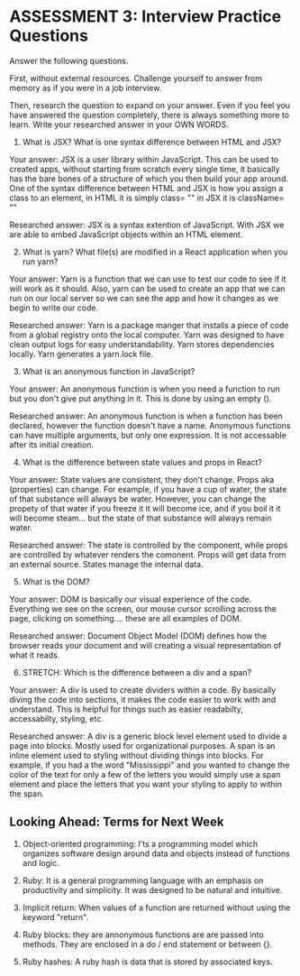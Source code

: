 # ASSESSMENT 3: Interview Practice Questions

Answer the following questions.

First, without external resources. Challenge yourself to answer from memory as if you were in a job interview.

Then, research the question to expand on your answer. Even if you feel you have answered the question completely, there is always something more to learn. Write your researched answer in your OWN WORDS.

1. What is JSX? What is one syntax difference between HTML and JSX?

Your answer: JSX is a user library within JavaScript. This can be used to created apps, without starting from scratch every single time, it basically has the bare bones of a structure of which you then build your app around. One of the syntax difference between HTML and JSX is how you assign a class to an element, in HTML it is simply class= "" in JSX it is className= ""

Researched answer: JSX is a syntax extention of JavaScript. With JSX we are able to embed JavaScript objects within an HTML element.

2. What is yarn? What file(s) are modified in a React application when you run yarn?

Your answer: Yarn is a function that we can use to test our code to see if it will work as it should. Also, yarn can be used to create an app that we can run on our local server so we can see the app and how it changes as we begin to write our code.

Researched answer: Yarn is a package manger that installs a piece of code from a global registry onto the local computer. Yarn was designed to have clean output logs for easy understandability. Yarn stores dependencies locally. Yarn generates a yarn.lock file. 

3. What is an anonymous function in JavaScript?

Your answer: An anonymous function is when you need a function to run but you don't give put anything in it. This is done by using an empty (). 

Researched answer: An anonymous function is when a function has been declared, however the function doesn't have a name. Anonymous functions can have multiple arguments, but only one expression. It is not accessable after its initial creation.

4. What is the difference between state values and props in React?

Your answer: State values are consistent, they don't change. Props aka (properties) can change. For example, if you have a cup of water, the state of that substance will always be water. However, you can change the propety of that water if you freeze it it will become ice, and if you boil it it will become steam... but the state of that substance will always remain water.

Researched answer: The state is controlled by the component, while props are controlled by whatever renders the comonent. Props will get data from an external source. States manage the internal data.

5. What is the DOM?

Your answer: DOM is basically our visual experience of the code. Everything we see on the screen, our mouse cursor scrolling across the page, clicking on something.... these are all examples of DOM.

Researched answer: Document Object Model (DOM) defines how the browser reads your document and will creating a visual representation of what it reads.

6. STRETCH: Which is the difference between a div and a span?

Your answer: A div is used to create dividers within a code. By basically diving the code into sections, it makes the code easier to work with and understand. This is helpful for things such as easier readabilty, accessabilty, styling, etc. 

Researched answer: A div is a generic block level element used to divide a page into blocks. Mostly used for organizational purposes. A span is an inline element used to styling without dividing things into blocks. For example, if you had a the word "Mississippi" and you wanted to change the color of the text for only a few of the letters you would simply use a span element and place the letters that you want your styling to apply to within the span.

## Looking Ahead: Terms for Next Week

1. Object-oriented programming: I'ts a programming model which organizes software design around data and objects instead of functions and logic.

2. Ruby: It is a general programming language with an emphasis on productivity and simplicity. It was designed to be natural and intuitive.

3. Implicit return: When values of a function are returned without using the keyword "return".

4. Ruby blocks: they are annonymous functions are are passed into methods. They are enclosed in a do / end statement or between {}.

5. Ruby hashes: A ruby hash is data that is stored by associated keys.
